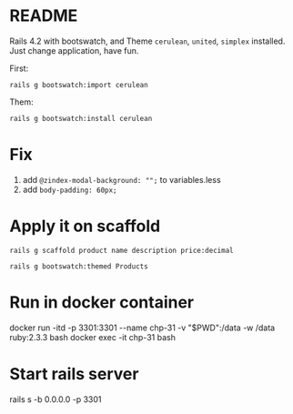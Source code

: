 # README

Rails 4.2 with bootswatch, and Theme `cerulean`, `united`, `simplex` installed. Just change application, have fun.

First:

`rails g bootswatch:import cerulean`

Them:

`rails g bootswatch:install cerulean`


# Fix

1. add `@zindex-modal-background: "";` to variables.less
2. add `body-padding: 60px;`

# Apply it on scaffold

`rails g scaffold product name description price:decimal`

`rails g bootswatch:themed Products`

# Run in docker container
docker run -itd -p 3301:3301 --name chp-31 -v "$PWD":/data -w /data ruby:2.3.3 bash
docker exec -it chp-31 bash

# Start rails server
rails s -b 0.0.0.0 -p 3301
